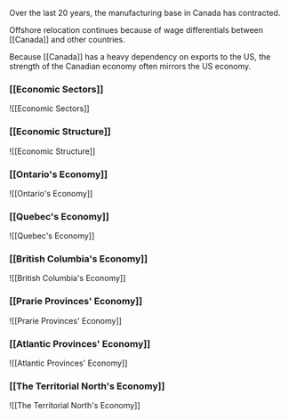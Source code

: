 Over the last 20 years, the manufacturing base in Canada has contracted.

Offshore relocation continues because of wage differentials between [[Canada]] and other countries.

Because [[Canada]] has a heavy dependency on exports to the US, the strength of the Canadian economy often mirrors the US economy.

### [[Economic Sectors]]
![[Economic Sectors]]

### [[Economic Structure]]
![[Economic Structure]]

### [[Ontario's Economy]]
![[Ontario's Economy]]

### [[Quebec's Economy]]
![[Quebec's Economy]]

### [[British Columbia's Economy]]
![[British Columbia's Economy]]

### [[Prarie Provinces' Economy]]
![[Prarie Provinces' Economy]]

### [[Atlantic Provinces' Economy]]
![[Atlantic Provinces' Economy]]

### [[The Territorial North's Economy]]
![[The Territorial North's Economy]]
